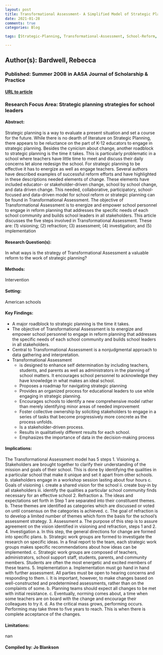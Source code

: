 ```yaml
---
layout: post
title: Transformational Assessment- A Simplified Model of Strategic Planning
date: 2021-01-28
comments: true
categories: Blog

tags: [Strategic-Planning, Transformational-Assessment, School-Reform, Educational-Leadership, Change]

---
```


## Author(s): Bardwell, Rebecca

### Published: Summer 2008 in AASA Journal of Scholarship & Practice

#### [URL to article](https://www.aasa.org/uploadedFiles/Publications/Journals/AASA_Journal_of_Scholarship_and_Practice/Summer08FINAL093008.pdf)

### Research Focus Area: Strategic planning strategies for school leaders

#### Abstract:
Strategic planning is a way to evaluate a present situation and set a course for the future. While there is no dearth of literature on Strategic Planning, there appears to be reluctance on the part of K-12 educators to engage in strategic planning. Besides the cynicism about change, another roadblock to strategic planning is the time it takes. This is particularly problematic in a school where teachers have little time to meet and discuss their daily concerns let alone redesign the school. For strategic planning to be effective it has to energize as well as engage teachers. Several authors have described examples of successful reform efforts and have highlighted in these descriptions needed elements of change. These elements have included educator- or stakeholder-driven change, school by school change, and data driven change. This needed, collaborative, participatory, school-focused and data-driven model for school reform or strategic planning can be found in Transformational Assessment. The objective of Transformational Assessment is to energize and empower school personnel to engage in reform planning that addresses the specific needs of each school community and builds school leaders in all stakeholders. This article discusses the five steps involved in Transformational Assessment. These are: (1) visioning; (2) refraction; (3) assessment; (4) investigation; and (5) implementation


#### Research Question(s):
In what ways is the strategy of Transformational Assessment a valuable reform to the work of strategic planning?


#### Methods:
Intervention


#### Setting:
American schools


#### Key Findings:

- A major roadblock to strategic planning is the time it takes.
- The objective of Transformational Assessment is to energize and empower school personnel to engage in reform planning that addresses the specific needs of each school community and builds school leaders in all stakeholders.
- Central to Transformational Assessment is a nonjudgmental approach to data gathering and interpretation.
- Transformational Assessment
    - is designed to enhance self determination by including teachers, students, and parents as well as administrators in the planning of school matters. It encourages school personnel to acknowledge they have knowledge in what makes an ideal school.
    - Proposes a roadmap for navigating strategic planning
    - Provides an organized process for educational leaders to use while engaging in strategic planning.
    - Encourages schools to identify a new comprehensive model rather than merely identifying minor areas of needed improvement
    - Foster collective ownership by soliciting stakeholders to engage in a series of tasks that become progressively more concrete as the process unfolds.
    - Is a stakeholder-driven process.
    - Results in qualitatively different results for each school.
    - Emphasizes the importance of data in the decision-making process 


#### Implications:
The Transformational Assessment model has 5 steps 1. Visioning a. Stakeholders are brought together to clarify their understanding of the mission and goals of their school. This is done by identifying the qualities in a particular school that make it unique and set it apart from other schools. b. stakeholders engage in a workshop session lasting about four hours c. Goals of visioning i. create a shared vision for the school ii. create buy-in by all stakeholders iii. identify the qualities a particular school community finds necessary for an effective school 2. Refraction a. The ideas and expectations set forth in Step 1 are separated into their constituent themes. b. These themes are identified as categories which are discussed or voted on until consensus on the categories is achieved. c. The goal of refraction is to develop a limited number of themes which form the basis for the school’s assessment strategy. 3. Assessment a. The purpose of this step is to assure agreement on the vision identified in visioning and refraction, steps 1 and 2.  4. Investigation a. In this step, the general directions for change are formed into specific plans. b. Strategic work groups are formed to investigate the research on specific ideas. In a final report to the team, each strategic work groups makes specific recommendations about how ideas can be implemented. c. Strategic work groups are composed of teachers, administrators, school support staff, students, parents, and community members. Students are often the most energetic and excited members of these teams. 5. Implementation a. Implementation must go hand in hand with further assessment. All parties must be open to hearing concerns and responding to them. i. It is important, however, to make changes based on well-constructed and predetermined assessments, rather than on the complaints of some. b. Planning teams should expect all changes to be met with initial resistance. c. Eventually, norming comes about, a time when some teachers are on board with the change and encourage their colleagues to try it. d. As the critical mass grows, performing occurs. Performing may take three to five years to reach. This is when there is complete acceptance of the changes.


#### Limitations:
nan


#### Compiled by: Jo Blankson

